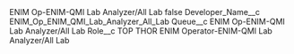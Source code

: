 <?xml version="1.0" encoding="UTF-8"?>
<CustomMetadata xmlns="http://soap.sforce.com/2006/04/metadata" xmlns:xsi="http://www.w3.org/2001/XMLSchema-instance" xmlns:xsd="http://www.w3.org/2001/XMLSchema">
    <label>ENIM Op-ENIM-QMI Lab Analyzer/All Lab</label>
    <protected>false</protected>
    <values>
        <field>Developer_Name__c</field>
        <value xsi:type="xsd:string">ENIM_Op_ENIM_QMI_Lab_Analyzer_All_Lab</value>
    </values>
    <values>
        <field>Queue__c</field>
        <value xsi:type="xsd:string">ENIM Op-ENIM-QMI Lab Analyzer/All Lab</value>
    </values>
    <values>
        <field>Role__c</field>
        <value xsi:type="xsd:string">TOP THOR ENIM Operator-ENIM-QMI Lab Analyzer/All Lab</value>
    </values>
</CustomMetadata>
